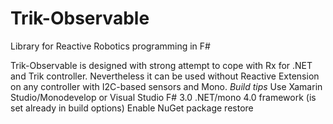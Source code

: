 Trik-Observable
===============
Library for Reactive Robotics programming in F#

Trik-Observable is designed with strong attempt to cope with Rx for .NET and Trik controller. 
Nevertheless it can be used without Reactive Extension on any controller with I2C-based sensors and Mono.
*Build tips* 
Use Xamarin Studio/Monodevelop or Visual Studio 
F# 3.0
.NET/mono 4.0 framework (is set already in build options)
Enable NuGet package restore 
